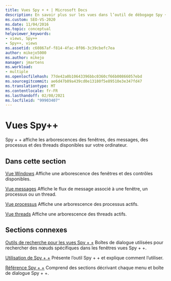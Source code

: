 ```yaml
---
title: Vues Spy + + | Microsoft Docs
description: En savoir plus sur les vues dans l’outil de débogage Spy + +. Spy + + affiche les arborescences des fenêtres, des messages, des processus et des threads disponibles sur votre ordinateur.
ms.custom: SEO-VS-2020
ms.date: 11/04/2016
ms.topic: conceptual
helpviewer_keywords:
- views, Spy++
- Spy++, views
ms.assetid: c60867af-f814-4fac-8f06-3c39cbefc7ea
author: mikejo5000
ms.author: mikejo
manager: jmartens
ms.workload:
- multiple
ms.openlocfilehash: 77de42a0b10643396bbc0360cf66b00866057ebd
ms.sourcegitcommit: ae6d47b09a439cd0e13180f5e89510e3e347fd47
ms.translationtype: MT
ms.contentlocale: fr-FR
ms.lasthandoff: 02/08/2021
ms.locfileid: "99903407"
---
```

# <a name="spy-views"></a>Vues Spy++
Spy + + affiche les arborescences des fenêtres, des messages, des processus et des threads disponibles sur votre ordinateur.

## <a name="in-this-section"></a>Dans cette section
 [Vue Windows](../debugger/windows-view.md) Affiche une arborescence des fenêtres et des contrôles disponibles.

 [Vue messages](../debugger/messages-view.md) Affiche le flux de message associé à une fenêtre, un processus ou un thread.

 [Vue processus](../debugger/processes-view.md) Affiche une arborescence des processus actifs.

 [Vue threads](../debugger/threads-view.md) Affiche une arborescence des threads actifs.

## <a name="related-sections"></a>Sections connexes
 [Outils de recherche pour les vues Spy + +](../debugger/search-tools-for-spy-increment-views.md) Boîtes de dialogue utilisées pour rechercher des nœuds spécifiques dans les fenêtres vues Spy + +.

 [Utilisation de Spy + +](../debugger/using-spy-increment.md) Présente l’outil Spy + + et explique comment l’utiliser.

 [Référence Spy + +](../debugger/spy-increment-reference.md) Comprend des sections décrivant chaque menu et boîte de dialogue Spy + +.